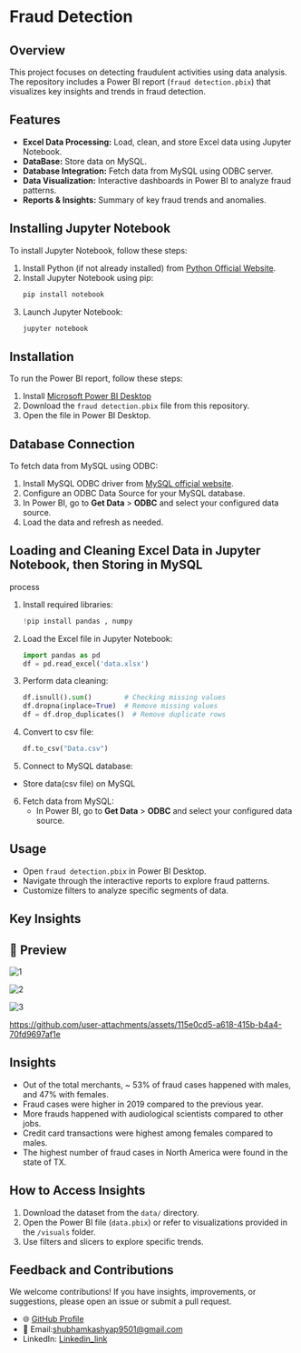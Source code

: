 # Fraud Detection

## Overview
This project focuses on detecting fraudulent activities using data analysis. The repository includes a Power BI report (`fraud detection.pbix`) that visualizes key insights and trends in fraud detection.

## Features
- **Excel Data Processing:** Load, clean, and store Excel data using Jupyter Notebook.
- **DataBase:** Store data on MySQL.
- **Database Integration:** Fetch data from MySQL using ODBC server.
- **Data Visualization:** Interactive dashboards in Power BI to analyze fraud patterns.
- **Reports & Insights:** Summary of key fraud trends and anomalies.

## Installing Jupyter Notebook
To install Jupyter Notebook, follow these steps:
1. Install Python (if not already installed) from [Python Official Website](https://www.python.org/downloads/).
2. Install Jupyter Notebook using pip:
   ```sh
   pip install notebook
   ```
3. Launch Jupyter Notebook:
   ```sh
   jupyter notebook

## Installation
To run the Power BI report, follow these steps:
1. Install [Microsoft Power BI Desktop](https://powerbi.microsoft.com/)
2. Download the `fraud detection.pbix` file from this repository.
3. Open the file in Power BI Desktop.

## Database Connection
To fetch data from MySQL using ODBC:
1. Install MySQL ODBC driver from [MySQL official website](https://dev.mysql.com/downloads/connector/odbc/).
2. Configure an ODBC Data Source for your MySQL database.
3. In Power BI, go to **Get Data** > **ODBC** and select your configured data source.
4. Load the data and refresh as needed.

## Loading and Cleaning Excel Data in Jupyter Notebook, then Storing in MySQL
process 
1. Install required libraries:
   ```python
   !pip install pandas , numpy
   ```
2. Load the Excel file in Jupyter Notebook:
   ```python
   import pandas as pd
   df = pd.read_excel('data.xlsx')
   ```
3. Perform data cleaning:
   ```python
   df.isnull().sum()        # Checking missing values
   df.dropna(inplace=True)  # Remove missing values
   df = df.drop_duplicates()  # Remove duplicate rows
   ```

4. Convert to csv file:
   ```python
   df.to_csv("Data.csv")
5. Connect to MySQL database:
  - Store data(csv file) on MySQL

6. Fetch data from MySQL:
   - In Power BI, go to **Get Data** > **ODBC** and select your configured data source.


## Usage
- Open `fraud detection.pbix` in Power BI Desktop.
- Navigate through the interactive reports to explore fraud patterns.
- Customize filters to analyze specific segments of data.

## Key Insights
## 📸 Preview  




![1](https://github.com/user-attachments/assets/3e02017d-c8df-427e-9da1-79a0b2ee99dc)






![2](https://github.com/user-attachments/assets/04e048f5-8d7a-43e3-94ef-a6d223f70163)




![3](https://github.com/user-attachments/assets/02dc4b61-1d11-434c-914c-adac019a10f6)








https://github.com/user-attachments/assets/115e0cd5-a618-415b-b4a4-70fd9697af1e



## Insights
- Out of the total merchants, ~ 53% of fraud cases happened with males, and 47% with females.
- Fraud cases were higher in 2019 compared to the previous year.
- More frauds happened with audiological scientists compared to other jobs.
- Credit card transactions were highest among females compared to males.
- The highest number of fraud cases in North America were found in the state of TX.


## How to Access Insights

1. Download the dataset from the `data/` directory.
2. Open the Power BI file (`data.pbix`) or refer to visualizations provided in the `/visuals` folder.
3. Use filters and slicers to explore specific trends.



## Feedback and Contributions

We welcome contributions! If you have insights, improvements, or suggestions, please open an issue or submit a pull request.
- 🌐 [GitHub Profile](https://github.com/ShubhamKumar0786https://github.com/ShubhamKumar0786)  
- 📧 Email:shubhamkashyap9501@gmail.com
- LinkedIn: [Linkedin_link](https://www.linkedin.com/in/shubham0786/)
